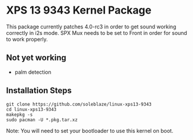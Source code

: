 # XPS 13 9343 Kernel Package

This package currently patches 4.0-rc3 in order to get sound working correctly in i2s mode.  SPX Mux needs to be set to Front in order for sound to work properly.

## Not yet working

* palm detection

## Installation Steps

    git clone https://github.com/soleblaze/linux-xps13-9343
    cd linux-xps13-9343
    makepkg -s
    sudo pacman -U *.pkg.tar.xz

Note: You will need to set your bootloader to use this kernel on boot.
